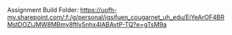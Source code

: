 Assignment Build Folder: https://uofh-my.sharepoint.com/:f:/g/personal/jgsifuen_cougarnet_uh_edu/EjYeArOF4BRMstDOZiJMW8MBmy8ftly5nhx4lABAvtP-TQ?e=gTsM9a
